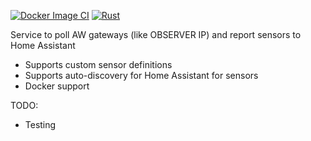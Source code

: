 [![Docker Image CI](https://github.com/ptorsten/aw-gateway-rs/actions/workflows/docker-image.yml/badge.svg)](https://github.com/ptorsten/aw-gateway-rs/actions/workflows/docker-image.yml) [![Rust](https://github.com/ptorsten/aw-gateway-rs/actions/workflows/rust.yml/badge.svg)](https://github.com/ptorsten/aw-gateway-rs/actions/workflows/rust.yml)

Service to poll AW gateways (like OBSERVER IP) and report sensors to Home Assistant

- Supports custom sensor definitions
- Supports auto-discovery for Home Assistant for sensors
- Docker support

TODO: 

- Testing
